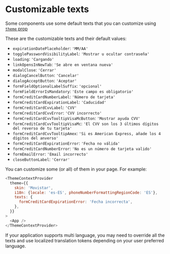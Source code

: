 # Customizable texts

Some components use some default texts that you can customize using [`theme` prop](./theme-config.md)

These are the customizable texts and their default values:

- `expirationDatePlaceholder`: `'MM/AA'`
- `togglePasswordVisibilityLabel`: `'Mostrar u ocultar contraseña'`
- `loading`: `'Cargando'`
- `linkOpensInNewTab`: `'Se abre en ventana nueva'`
- `modalClose`: `'Cerrar'`
- `dialogCancelButton`: `'Cancelar'`
- `dialogAcceptButton`: `'Aceptar'`
- `formFieldOptionalLabelSuffix`: `'opcional'`
- `formFieldErrorIsMandatory`: `'Este campo es obligatorio'`
- `formCreditCardNumberLabel`: `'Número de tarjeta'`
- `formCreditCardExpirationLabel`: `'Caducidad'`
- `formCreditCardCvvLabel`: `'CVV'`
- `formCreditCardCvvError`: `'CVV incorrecto'`
- `formCreditCardCvvTooltipVisaMcButton`: `'Mostrar ayuda CVV'`
- `formCreditCardCvvTooltipVisaMc`: `'El CVV son los 3 últimos dígitos del reverso de tu tarjeta'`
- `formCreditCardCvvTooltipAmex`: `'Si es American Express, añade los 4 dígitos del anverso'`
- `formCreditCardExpirationError`: `'Fecha no válida'`
- `formCreditCardNumberError`: `'No es un número de tarjeta valido'`
- `formEmailError`: `'Email incorrecto'`
- `closeButtonLabel`: `'Cerrar'`

You can customize some (or all) of them in your page. For example:

```js
<ThemeContextProvider
  theme={{
    skin: 'Movistar',
    i18n: {locale: 'es-ES', phoneNumberFormattingRegionCode: 'ES'},
    texts: {
      formCreditCardExpirationError: 'Fecha incorrecta',
    },
  }}
>
  <App />
</ThemeContextProvider>
```

If your application supports multi language, you may need to override all the texts and use localized
translation tokens depending on your user preferred language.
